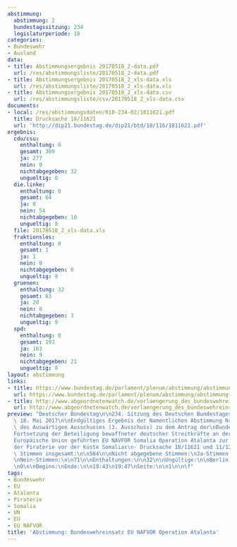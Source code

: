 ```yaml
---
abstimmung:
  abstimmung: 2
  bundestagssitzung: 234
  legislaturperiode: 18
categories:
- Bundeswehr
- Ausland
data:
- title: Abstimmungsergebnis 20170518_2-data.pdf
  url: /res/abstimmungsliste/20170518_2-data.pdf
- title: Abstimmungsergebnis 20170518_2_xls-data.xls
  url: /res/abstimmungsliste/20170518_2_xls-data.xls
- title: Abstimmungsergebnis 20170518_2_xls-data.csv
  url: /res/abstimmungsliste/csv/20170518_2_xls-data.csv
documents:
- local: /res/abstimmungsdaten/018-234-02/1811621.pdf
  title: Drucksache 18/11621
  url: 'http://dip21.bundestag.de/dip21/btd/18/116/1811621.pdf'
ergebnis:
  cdu/csu:
    enthaltung: 0
    gesamt: 309
    ja: 277
    nein: 0
    nichtabgegeben: 32
    ungueltig: 0
  die.linke:
    enthaltung: 0
    gesamt: 64
    ja: 0
    nein: 54
    nichtabgegeben: 10
    ungueltig: 0
  file: 20170518_2_xls-data.xls
  fraktionslos:
    enthaltung: 0
    gesamt: 1
    ja: 1
    nein: 0
    nichtabgegeben: 0
    ungueltig: 0
  gruenen:
    enthaltung: 32
    gesamt: 63
    ja: 20
    nein: 8
    nichtabgegeben: 3
    ungueltig: 0
  spd:
    enthaltung: 0
    gesamt: 193
    ja: 163
    nein: 9
    nichtabgegeben: 21
    ungueltig: 0
layout: abstimmung
links:
- title: https://www.bundestag.de/parlament/plenum/abstimmung/abstimmung?id=464
  url: https://www.bundestag.de/parlament/plenum/abstimmung/abstimmung?id=464
- title: http://www.abgeordnetenwatch.de/verlaengerung_des_bundeswehreinsatzes_in_somalia_atalanta-1105-876.html
  url: http://www.abgeordnetenwatch.de/verlaengerung_des_bundeswehreinsatzes_in_somalia_atalanta-1105-876.html
preview: "Deutscher Bundestag\n\n234. Sitzung des Deutschen Bundestages\nam Donnerstag,\
  \ 18. Mai 2017\n\nEndgültiges Ergebnis der Namentlichen Abstimmung Nr. 2\n\nBeschlussempfehlung\
  \ des Auswärtigen Ausschusses (3. Ausschuss) zu dem Antrag der\nBundesregierung\n\
  Fortsetzung der Beteiligung bewaffneter deutscher Streitkräfte an der durch die\n\
  Europäische Union geführten EU NAVFOR Somalia Operation Atalanta zur Bekämpfung\n\
  der Piraterie vor der Küste Somalias\n- Drucksache 18/11621 und 11/12207 -\n\nAbgegebene\
  \ Stimmen insgesamt:\n\n564\n\nNicht abgegebene Stimmen:\nJa-Stimmen:\n\n66\n461\n\
  \nNein-Stimmen:\n\n71\n\nEnthaltungen:\n\n32\n\nUngültige:\n\nBerlin, den 18.05.2017\n\
  \n0\n\nBeginn:\nEnde:\n\n19:43\n19:47\nSeite:\n\n1\n\n\f"
tags:
- Bundeswehr
- EU
- Atalanta
- Piraterie
- Somalia
- UN
- EU
- EU NAFVOR
title: 'Abstimmung: Bundeswehreinsatz EU NAFVOR Operation Atalanta'
---
```

